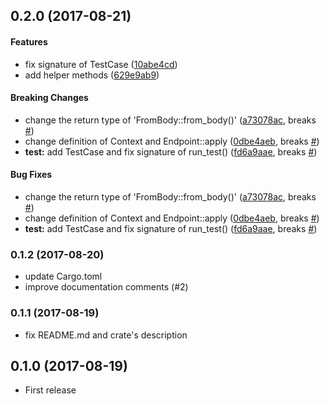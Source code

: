 <a name="0.2.0"></a>
## 0.2.0  (2017-08-21)


#### Features

*   fix signature of TestCase ([10abe4cd](https://github.com/ubnt-intrepid/finchers/commit/10abe4cdbc01eff63f3ef8fc11771a57c995a356))
*   add helper methods ([629e9ab9](https://github.com/ubnt-intrepid/finchers/commit/629e9ab926e0a72ac84062b5d28c46bc68cefa82))

#### Breaking Changes

*   change the return type of 'FromBody::from_body()' ([a73078ac](https://github.com/ubnt-intrepid/finchers/commit/a73078acb203e5815fb41c3a5aa145900482b56f), breaks [#](https://github.com/ubnt-intrepid/finchers/issues/))
*   change definition of Context and Endpoint::apply ([0dbe4aeb](https://github.com/ubnt-intrepid/finchers/commit/0dbe4aeb3eb58371257dcb03b930f34aaf6a49f9), breaks [#](https://github.com/ubnt-intrepid/finchers/issues/))
* **test:**  add TestCase and fix signature of run_test() ([fd6a9aae](https://github.com/ubnt-intrepid/finchers/commit/fd6a9aae4589697de99aa795173c138799732650), breaks [#](https://github.com/ubnt-intrepid/finchers/issues/))

#### Bug Fixes

*   change the return type of 'FromBody::from_body()' ([a73078ac](https://github.com/ubnt-intrepid/finchers/commit/a73078acb203e5815fb41c3a5aa145900482b56f), breaks [#](https://github.com/ubnt-intrepid/finchers/issues/))
*   change definition of Context and Endpoint::apply ([0dbe4aeb](https://github.com/ubnt-intrepid/finchers/commit/0dbe4aeb3eb58371257dcb03b930f34aaf6a49f9), breaks [#](https://github.com/ubnt-intrepid/finchers/issues/))
* **test:**  add TestCase and fix signature of run_test() ([fd6a9aae](https://github.com/ubnt-intrepid/finchers/commit/fd6a9aae4589697de99aa795173c138799732650), breaks [#](https://github.com/ubnt-intrepid/finchers/issues/))



<a name="0.1.2"></a>
### 0.1.2 (2017-08-20)
* update Cargo.toml
* improve documentation comments (#2)

<a name="0.1.1"></a>
### 0.1.1 (2017-08-19)
* fix README.md and crate's description

<a name="0.1.0"></a>
## 0.1.0 (2017-08-19)
* First release




